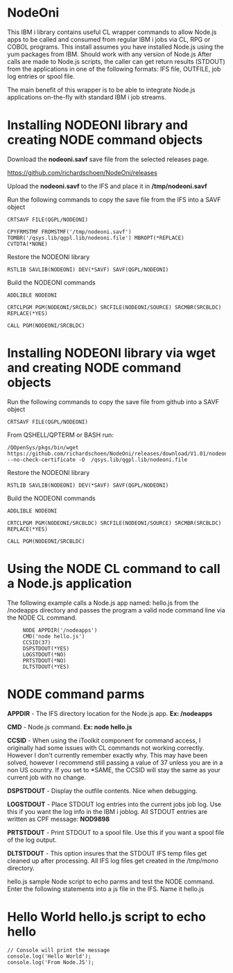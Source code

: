 # NodeOni
This IBM i library contains useful CL wrapper commands to allow Node.js apps to be called and consumed from regular IBM i jobs via CL, RPG or COBOL programs. This install assumes you have installed Node.js using the yum packages from IBM. Should work with any version of Node.js After calls are made to Node.js scripts, the caller can get return results (STDOUT) from the applications in one of the following formats: IFS file, OUTFILE, job log entries or spool file. 

The main benefit of this wrapper is to be able to integrate Node.js applications on-the-fly with standard IBM i job streams.

# Installing NODEONI library and creating NODE command objects

Download the **nodeoni.savf** save file from the selected releases page. 

https://github.com/richardschoen/NodeOni/releases

Upload the **nodeoni.savf** to the IFS and place it in **/tmp/nodeoni.savf**

Run the following commands to copy the save file from the IFS into a SAVF object

`CRTSAVF FILE(QGPL/NODEONI)`
 
`CPYFRMSTMF FROMSTMF('/tmp/nodeoni.savf') TOMBR('/qsys.lib/qgpl.lib/nodeoni.file') MBROPT(*REPLACE) CVTDTA(*NONE)`

Restore the NODEONI library

`RSTLIB SAVLIB(NODEONI) DEV(*SAVF) SAVF(QGPL/NODEONI)`

Build the NODEONI commands

`ADDLIBLE NODEONI`

`CRTCLPGM PGM(NODEONI/SRCBLDC) SRCFILE(NODEONI/SOURCE) SRCMBR(SRCBLDC) REPLACE(*YES)`

`CALL PGM(NODEONI/SRCBLDC)`

# Installing NODEONI library via wget and creating NODE command objects

Run the following commands to copy the save file from github into a SAVF object

`CRTSAVF FILE(QGPL/NODEONI)`

From QSHELL/QPTERM or BASH run:

```
/QOpenSys/pkgs/bin/wget https://github.com/richardschoen/NodeOni/releases/download/V1.01/nodeoni.savf
--no-check-certificate -O  /qsys.lib/qgpl.lib/nodeoni.file
```

Restore the NODEONI library

`RSTLIB SAVLIB(NODEONI) DEV(*SAVF) SAVF(QGPL/NODEONI)`

Build the NODEONI commands

`ADDLIBLE NODEONI`

`CRTCLPGM PGM(NODEONI/SRCBLDC) SRCFILE(NODEONI/SOURCE) SRCMBR(SRCBLDC) REPLACE(*YES)`

`CALL PGM(NODEONI/SRCBLDC)`



# Using the NODE CL command to call a Node.js application

The following example calls a Node.js app named: hello.js from the /nodeapps directory and passes the program a valid node command line via the NODE CL command. 

 ```
      NODE APPDIR('/nodeapps')          
      CMD('node hello.js')
      CCSID(37)
      DSPSTDOUT(*YES)    
      LOGSTDOUT(*NO)     
      PRTSTDOUT(*NO)     
      DLTSTDOUT(*YES)   
```      

# NODE command parms

**APPDIR** - The IFS directory location for the Node.js app. **Ex: /nodeapps**

**CMD** - Node.js command. **Ex: node hello.js**

**CCSID** - When using the iToolkit component for command access, I originally had some issues with CL commands not working correctly. However I don't currently remember exactly why. This may have been solved, however I recommend still passing a value of 37 unless you are in a non US country. If you set to *SAME, the CCSID will stay the same as your current job with no change.

**DSPSTDOUT** - Display the outfile contents. Nice when debugging. 

**LOGSTDOUT** - Place STDOUT log entries into the current jobs job log. Use this if you want the log info in the IBM i joblog. All STDOUT entries are written as CPF message: **NOD9898**

**PRTSTDOUT** - Print STDOUT to a spool file. Use this if you want a spool file of the log output.

**DLTSTDOUT** - This option insures that the STDOUT IFS temp files get cleaned up after processing. All IFS log files get created in the /tmp/mono directory.

hello.js sample Node script to echo parms and test the NODE command.
Enter the following statements into a js file in the IFS. Name it hello.js

# Hello World hello.js script to echo hello
                                
```                                
// Console will print the message  
console.log('Hello World');        
console.log('From Node.JS');       
```
